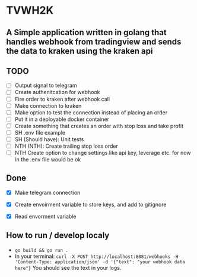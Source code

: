 # TVWH2K
## A Simple application written in golang that handles webhook from tradingview and sends the data to kraken using the kraken api

## TODO
- [ ] Output signal to telegram
- [ ] Create authenitcation for webhook
- [ ] Fire order to kraken after webhook call
- [ ] Make connection to kraken
- [ ] Make option to test the connection instead of placing an order
- [ ] Put it in a deployable docker container
- [ ] Create something that creates an order with stop loss and take profit
- [ ] SH .env file example
- [ ] SH (Should have): Unit tests
- [ ] NTH (NTH): Create trailing stop loss order
- [ ] NTH Create option to change settings like api key, leverage etc. for now in the .env file would be ok

## Done
- [x] Make telegram connection
- [x] Create envoirment variable to store keys, and add to gitignore
- [x] Read envorment variable


## How to run / develop localy
- `go build && go run .`
- In your terminal: `curl -X POST http://localhost:8081/webhooks -H 'Content-Type: application/json' -d '{"text": "your webhook data here"}`
You should see the text in your logs.
